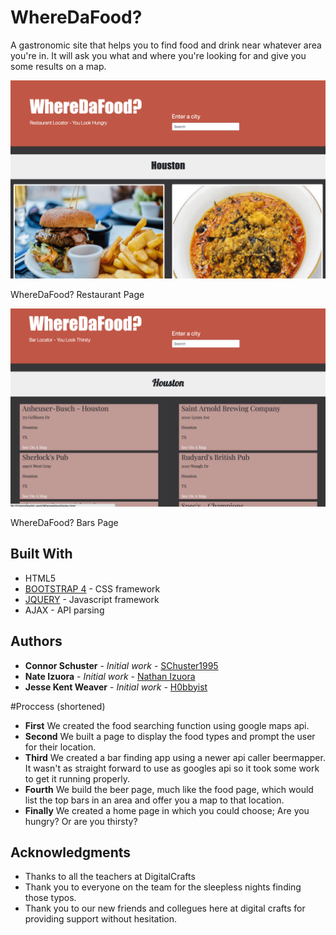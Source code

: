 # WhereDaFood?

A gastronomic site that helps you to find food and drink near whatever area you're in. It will ask you what and where you're
looking for and give you some results on a map.

<img src="images/screenshots/screenshot1.png">

WhereDaFood? Restaurant Page


<img src="images/screenshots/screenshot2.png">

WhereDaFood? Bars Page

## Built With

* HTML5
* [BOOTSTRAP 4](https://getbootstrap.com/) - CSS framework
* [JQUERY](https://jquery.com/) - Javascript framework
* AJAX - API parsing




## Authors

* **Connor Schuster** - *Initial work* - [SChuster1995](https://github.com/CShuster1995)
* **Nate Izuora** - *Initial work* - [Nathan Izuora](https://github.com/NathanIzuora)
* **Jesse Kent Weaver** - *Initial work* - [H0bbyist](https://github.com/H0bbyist)


#Proccess (shortened)

* **First** We created the food searching function using google maps api.
* **Second** We built a page to display the food types and prompt the user for their location.
* **Third** We created a bar finding app using a newer api caller beermapper. It wasn't as straight forward to use as googles api so it took some work to get it running properly.
* **Fourth** We build the beer page, much like the food page, which would list the top bars in an area and offer you a map to that location.
* **Finally** We created a home page in which you could choose; Are you hungry? Or are you thirsty?



## Acknowledgments

* Thanks to all the teachers at DigitalCrafts
* Thank you to everyone on the team for the sleepless nights finding those typos. 
* Thank you to our new friends and collegues here at digital crafts for providing support without hesitation. 




